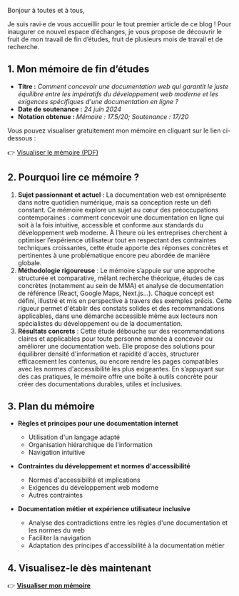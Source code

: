 Bonjour à toutes et à tous,

Je suis ravi·e de vous accueillir pour le tout premier article de ce blog ! Pour inaugurer ce nouvel espace d’échanges, je vous propose de découvrir le fruit de mon travail de fin d’études, fruit de plusieurs mois de travail et de recherche.

## 1. Mon mémoire de fin d’études&#x20;

- **Titre :** _Comment concevoir une documentation web qui garantit le juste équilibre entre les impératifs du développement web moderne et les exigences spécifiques d'une documentation en ligne ?_
- **Date de soutenance :** *24 juin 2024*
- **Notation obtenue :** *Mémoire : 17.5/20; Soutenance : 17/20*

Vous pouvez visualiser gratuitement mon mémoire en cliquant sur le lien ci-dessous :

👉 [Visualiser le mémoire (PDF)](/ress/memoire.pdf)

## 2. Pourquoi lire ce mémoire ?

1. **Sujet passionnant et actuel** : La documentation web est omniprésente dans notre quotidien numérique, mais sa conception reste un défi constant. Ce mémoire explore un sujet au cœur des préoccupations contemporaines : comment concevoir une documentation en ligne qui soit à la fois intuitive, accessible et conforme aux standards du développement web moderne. À l’heure où les entreprises cherchent à optimiser l’expérience utilisateur tout en respectant des contraintes techniques croissantes, cette étude apporte des réponses concrètes et pertinentes à une problématique encore peu abordée de manière globale.
2. **Méthodologie rigoureuse** : Le mémoire s’appuie sur une approche structurée et comparative, mêlant recherche théorique, études de cas concrètes (notamment au sein de MMA) et analyse de documentation de référence (React, Google Maps, Next.js…). Chaque concept est défini, illustré et mis en perspective à travers des exemples précis. Cette rigueur permet d'établir des constats solides et des recommandations applicables, dans une démarche accessible même aux lecteurs non spécialistes du développement ou de la documentation.
3. **Résultats concrets** : Cette étude débouche sur des recommandations claires et applicables pour toute personne amenée à concevoir ou améliorer une documentation web. Elle propose des solutions pour équilibrer densité d'information et rapidité d'accès, structurer efficacement les contenus, ou encore rendre les pages compatibles avec les normes d'accessibilité les plus exigeantes. En s’appuyant sur des cas pratiques, le mémoire offre une boîte à outils concrète pour créer des documentations durables, utiles et inclusives.

## 3. Plan du mémoire

- **Règles et principes pour une documentation internet**

  - Utilisation d'un langage adapté
  - Organisation hiérarchique de l'information
  - Navigation intuitive

- **Contraintes du développement et normes d'accessibilité**

  - Normes d'accessibilité et implications
  - Exigences du développement web moderne
  - Autres contraintes

- **Documentation métier et expérience utilisateur inclusive**
  - Analyse des contradictions entre les règles d'une documentation et les normes du web
  - Faciliter la navigation
  - Adaptation des principes d'accessibilité à la documentation métier

## 4. Visualisez-le dès maintenant

👉 **[Visualiser mon mémoire](/ress/memoire.pdf)**
